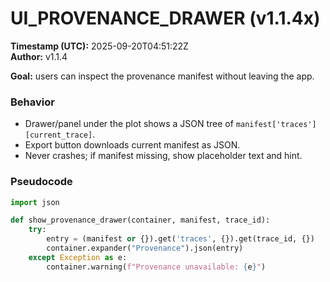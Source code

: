 # UI_PROVENANCE_DRAWER (v1.1.4x)
**Timestamp (UTC):** 2025-09-20T04:51:22Z  
**Author:** v1.1.4

**Goal:** users can inspect the provenance manifest without leaving the app.

### Behavior
- Drawer/panel under the plot shows a JSON tree of `manifest['traces'][current_trace]`.
- Export button downloads current manifest as JSON.
- Never crashes; if manifest missing, show placeholder text and hint.

### Pseudocode
```python
import json

def show_provenance_drawer(container, manifest, trace_id):
    try:
        entry = (manifest or {}).get('traces', {}).get(trace_id, {})
        container.expander("Provenance").json(entry)
    except Exception as e:
        container.warning(f"Provenance unavailable: {e}")
```
